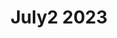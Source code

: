 ---
title: "July2 2023"
pdf: /_media/main.pdf
cover: /_media/cover_july_2023.png
description: "Test description"
issue_no: 3
---